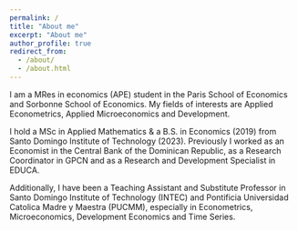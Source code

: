```yaml
---
permalink: /
title: "About me"
excerpt: "About me"
author_profile: true
redirect_from: 
  - /about/
  - /about.html
---
```


I am a MRes in economics (APE) student in the Paris School of Economics and Sorbonne School of Economics. My fields of interests are Applied Econometrics, Applied Microeconomics and Development. 

I hold a MSc in Applied Mathematics & a B.S. in Economics (2019) from Santo Domingo Institute of Technology (2023). Previously I worked as an Economist in the Central Bank of the Dominican Republic, as a Research Coordinator in GPCN and as a Research and Development Specialist in EDUCA.

Additionally, I have been a Teaching Assistant and Substitute Professor in Santo Domingo Institute of Technology (INTEC) and Pontificia Universidad Catolica Madre y Maestra (PUCMM), especially in Econometrics, Microeconomics, Development Economics and Time Series.
